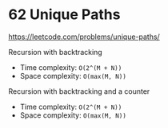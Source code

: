 # 62 Unique Paths

https://leetcode.com/problems/unique-paths/

Recursion with backtracking
- Time complexity: `O(2^(M + N))`
- Space complexity: `O(max(M, N))`

Recursion with backtracking and a counter
- Time complexity: `O(2^(M + N))`
- Space complexity: `O(max(M, N))`
